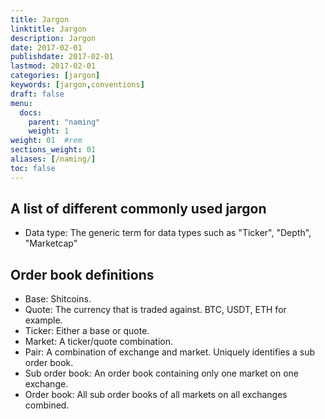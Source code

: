 ```yaml
---
title: Jargon
linktitle: Jargon
description: Jargon
date: 2017-02-01
publishdate: 2017-02-01
lastmod: 2017-02-01
categories: [jargon]
keywords: [jargon,conventions]
draft: false
menu:
  docs:
    parent: "naming"
    weight: 1
weight: 01	#rem
sections_weight: 01
aliases: [/naming/]
toc: false
---
```


## A list of different commonly used jargon
* Data type: The generic term for data types such as "Ticker", "Depth", "Marketcap"

## Order book definitions
* Base: Shitcoins.
* Quote: The currency that is traded against. BTC, USDT, ETH for example.
* Ticker: Either a base or quote.
* Market: A ticker/quote combination.
* Pair: A combination of exchange and market. Uniquely identifies a sub order book.
* Sub order book: An order book containing only one market on one exchange.
* Order book: All sub order books of all markets on all exchanges combined.
